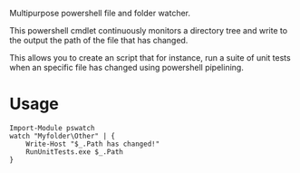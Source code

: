 Multipurpose powershell file and folder watcher.

This powershell cmdlet continuously monitors a directory tree and write to the output the path of the file that has changed.

This allows you to create an script that for instance, run a suite of unit tests when an specific file has changed using powershell pipelining.

Usage
=====

	Import-Module pswatch
	watch "Myfolder\Other" | {
		Write-Host "$_.Path has changed!"
		RunUnitTests.exe $_.Path
	}
